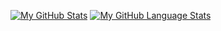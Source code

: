 [![My GitHub Stats](https://github-readme-stats.vercel.app/api/?username=saginawj&count_private=true&show_icons=true&theme=merko&showicons=true)]()
[![My GitHub Language Stats](https://github-readme-stats.vercel.app/api/top-langs/?username=saginawj&langs_count=10&theme=merko&layout=compact)]()
